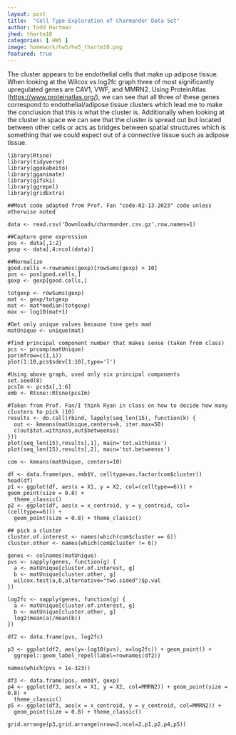 ```yaml
---
layout: post
title:  "Cell Type Exploration of Charmander Data Set"
author: Todd Hartman
jhed: thartm10
categories: [ HW5 ]
image: homework/hw5/hw5_thartm10.png
featured: true
---
```


The cluster appears to be endothelial cells that make up adipose tissue. When looking at the Wilcox vs log2fc graph three of most significantly upregulated genes are CAV1, VWF, and MMRN2. Using ProteinAtlas (https://www.proteinatlas.org/), we can see that all three of these genes correspond to endothelial/adipose tissue clusters which lead me to make the conclusion that this is what the cluster is. Additionally when looking at the cluster in space we can see that the cluster is spread out but located between other cells or acts as bridges between spatial structures which is something that we could expect out of a connective tissue such as adipose tissue.  

```
library(Rtsne)
library(tidyverse)
library(ggokabeito)
library(gganimate)
library(gifski)
library(ggrepel) 
library(gridExtra)

##Most code adapted from Prof. Fan "code-02-13-2023" code unless otherwise noted 

data <- read.csv('Downloads/charmander.csv.gz',row.names=1)

##Capture gene expression 
pos <- data[,1:2]
gexp <- data[,4:ncol(data)]

##Normalize
good.cells <-rownames(gexp)[rowSums(gexp) > 10]
pos <- pos[good.cells,]
gexp <- gexp[good.cells,]

totgexp <- rowSums(gexp)
mat <- gexp/totgexp
mat <- mat*median(totgexp)
max <- log10(mat+1)

#Get only unique values because tsne gets mad
matUnique <- unique(mat)

#find principal component number that makes sense (taken from class)
pcs <- prcomp(matUnique)
par(mfrow=c(1,1))
plot(1:10,pcs$sdev[1:10],type='l')

#Using above graph, used only six principal components 
set.seed(8)
pcsIm <- pcs$x[,1:6]
emb <- Rtsne::Rtsne(pcsIm)

#Taken from Prof. Fan/I think Ryan in class on how to decide how many clusters to pick (10)
results <- do.call(rbind, lapply(seq_len(15), function(k) {
  out <- kmeans(matUnique,centers=k, iter.max=50)
  c(out$tot.withinss,out$betweenss)
}))
plot(seq_len(15),results[,1], main='tot.withinss')
plot(seq_len(15),results[,2], main='tot.betweenss')

com <- kmeans(matUnique, centers=10) 

df <- data.frame(pos, emb$Y, celltype=as.factor(com$cluster))
head(df)
p1 <- ggplot(df, aes(x = X1, y = X2, col=(celltype==6))) + geom_point(size = 0.8) +
  theme_classic()
p2 <- ggplot(df, aes(x = x_centroid, y = y_centroid, col=(celltype==6))) + 
  geom_point(size = 0.8) + theme_classic()

## pick a cluster
cluster.of.interest <- names(which(com$cluster == 6))
cluster.other <- names(which(com$cluster != 6))

genes <- colnames(matUnique)
pvs <- sapply(genes, function(g) {
  a <- matUnique[cluster.of.interest, g]
  b <- matUnique[cluster.other, g]
  wilcox.test(a,b,alternative="two.sided")$p.val
})

log2fc <- sapply(genes, function(g) {
  a <- matUnique[cluster.of.interest, g]
  b <- matUnique[cluster.other, g]
  log2(mean(a)/mean(b))
})

df2 <- data.frame(pvs, log2fc)

p3 <- ggplot(df2, aes(y=-log10(pvs), x=log2fc)) + geom_point() +
  ggrepel::geom_label_repel(label=rownames(df2))

names(which(pvs < 1e-323))

df3 <- data.frame(pos, emb$Y, gexp)
p4 <- ggplot(df3, aes(x = X1, y = X2, col=MMRN2)) + geom_point(size = 0.8) +
  theme_classic()
p5 <- ggplot(df3, aes(x = x_centroid, y = y_centroid, col=MMRN2)) + 
  geom_point(size = 0.8) + theme_classic()

grid.arrange(p3,grid.arrange(nrow=2,ncol=2,p1,p2,p4,p5))
```
